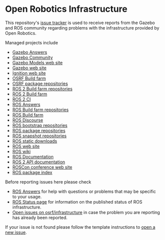 # Open Robotics Infrastructure

This repository's [issue tracker](https://github.com/osrf/infrastructure/issues) is used to receive reports from the Gazebo and ROS community regarding problems with the infrastructure provided by Open Robotics.

Managed projects include

* [Gazebo Answers](https://answers.gazebosim.org)
* [Gazebo Community](https://community.gazebosim.org)
* [Gazebo Models web site](http://models.gazebosim.org)
* [Gazebo web site](https://gazebosim.org)
* [Ignition web site](https://ignitionrobotics.org)
* [OSRF Build farm](https://build.osrfoundation.org)
* [OSRF package repositories](https://packages.osrfoundation.org)
* [ROS 2 Build farm repositories](https://repo.ros2.org)
* [ROS 2 Build farm](https://build.ros2.org)
* [ROS 2 CI](https://ci.ros2.org)
* [ROS Answers](https://answers.ros.org)
* [ROS Build farm repositories](https://repositories.ros.org)
* [ROS Build farm](https://build.ros.org)
* [ROS Discourse](https://discourse.ros.org)
* [ROS bootstrap repositories](https://repos.ros.org)
* [ROS package repositories](http://packages.ros.org)
* [ROS snapshot repositories](http://snapshots.ros.org)
* [ROS static downloads](http://download.ros.org)
* [ROS web site](https://www.ros.org)
* [ROS wiki](https://wiki.ros.org)
* [ROS Documentation](https://docs.ros.org)
* [ROS 2 API documentation](https://docs.ros2.org)
* [ROSCon conference web site](https:/roscon.ros.org)
* [ROS package index](https://index.ros.org)

Before reporting issues here please check
* [ROS Answers](https://answers.ros.org) for help with questions or problems that may be specific to your usage.
* [ROS Status page](https://status.ros.org) for information on the published status of ROS infrastructure.
* [Open issues on osrf/infrastructure](https://github.com/osrf/infrastructure/issues) in case the problem you are reporting has already been reported.

If your issue is not found please follow the template instructions to [open a new issue](https://github.com/osrf/infrastructure/issues/new).
